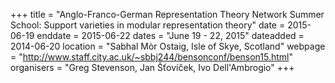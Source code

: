 +++
title = "Anglo-Franco-German Representation Theory Network Summer School: Support varieties in modular representation theory"
date = 2015-06-19
enddate = 2015-06-22
dates = "June 19 - 22, 2015"
dateadded = 2014-06-20
location = "Sabhal Mòr Ostaig, Isle of Skye, Scotland"
webpage = "http://www.staff.city.ac.uk/~sbbj244/bensonconf/benson15.html"
organisers = "Greg Stevenson, Jan Šťovíček, Ivo Dell'Ambrogio"
+++
